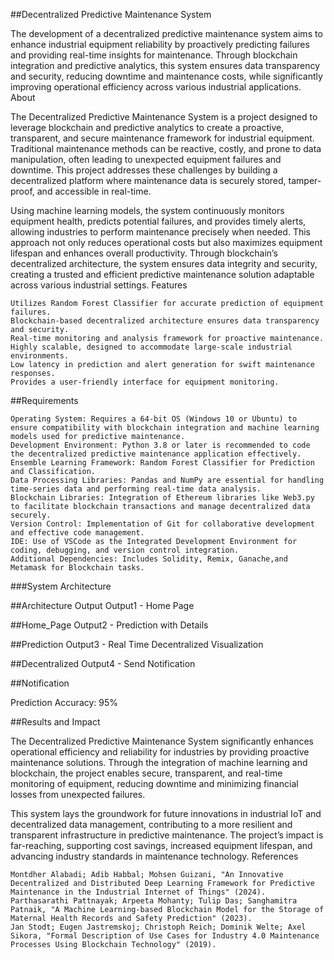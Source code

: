 ##Decentralized Predictive Maintenance System

The development of a decentralized predictive maintenance system aims to enhance industrial equipment reliability by proactively predicting failures and providing real-time insights for maintenance. Through blockchain integration and predictive analytics, this system ensures data transparency and security, reducing downtime and maintenance costs, while significantly improving operational efficiency across various industrial applications.
About

The Decentralized Predictive Maintenance System is a project designed to leverage blockchain and predictive analytics to create a proactive, transparent, and secure maintenance framework for industrial equipment. Traditional maintenance methods can be reactive, costly, and prone to data manipulation, often leading to unexpected equipment failures and downtime. This project addresses these challenges by building a decentralized platform where maintenance data is securely stored, tamper-proof, and accessible in real-time.

Using machine learning models, the system continuously monitors equipment health, predicts potential failures, and provides timely alerts, allowing industries to perform maintenance precisely when needed. This approach not only reduces operational costs but also maximizes equipment lifespan and enhances overall productivity. Through blockchain’s decentralized architecture, the system ensures data integrity and security, creating a trusted and efficient predictive maintenance solution adaptable across various industrial settings.
Features

    Utilizes Random Forest Classifier for accurate prediction of equipment failures.
    Blockchain-based decentralized architecture ensures data transparency and security.
    Real-time monitoring and analysis framework for proactive maintenance.
    Highly scalable, designed to accommodate large-scale industrial environments.
    Low latency in prediction and alert generation for swift maintenance responses.
    Provides a user-friendly interface for equipment monitoring.

##Requirements

    Operating System: Requires a 64-bit OS (Windows 10 or Ubuntu) to ensure compatibility with blockchain integration and machine learning models used for predictive maintenance.
    Development Environment: Python 3.8 or later is recommended to code the decentralized predictive maintenance application effectively.
    Ensemble Learning Framework: Random Forest Classifier for Prediction and Classification.
    Data Processing Libraries: Pandas and NumPy are essential for handling time-series data and performing real-time data analysis.
    Blockchain Libraries: Integration of Ethereum libraries like Web3.py to facilitate blockchain transactions and manage decentralized data securely.
    Version Control: Implementation of Git for collaborative development and effective code management.
    IDE: Use of VSCode as the Integrated Development Environment for coding, debugging, and version control integration.
    Additional Dependencies: Includes Solidity, Remix, Ganache,and Metamask for Blockchain tasks.

###System Architecture

##Architecture
Output
Output1 - Home Page

##Home_Page
Output2 - Prediction with Details

##Prediction
Output3 - Real Time Decentralized Visualization

##Decentralized
Output4 - Send Notification

##Notification

Prediction Accuracy: 95%

##Results and Impact

The Decentralized Predictive Maintenance System significantly enhances operational efficiency and reliability for industries by providing proactive maintenance solutions. Through the integration of machine learning and blockchain, the project enables secure, transparent, and real-time monitoring of equipment, reducing downtime and minimizing financial losses from unexpected failures.

This system lays the groundwork for future innovations in industrial IoT and decentralized data management, contributing to a more resilient and transparent infrastructure in predictive maintenance. The project’s impact is far-reaching, supporting cost savings, increased equipment lifespan, and advancing industry standards in maintenance technology.
References

    Montdher Alabadi; Adib Habbal; Mohsen Guizani, "An Innovative Decentralized and Distributed Deep Learning Framework for Predictive Maintenance in the Industrial Internet of Things" (2024).
    Parthasarathi Pattnayak; Arpeeta Mohanty; Tulip Das; Sanghamitra Patnaik, "A Machine Learning-based Blockchain Model for the Storage of Maternal Health Records and Safety Prediction" (2023).
    Jan Stodt; Eugen Jastremskoj; Christoph Reich; Dominik Welte; Axel Sikora, "Formal Description of Use Cases for Industry 4.0 Maintenance Processes Using Blockchain Technology" (2019).

